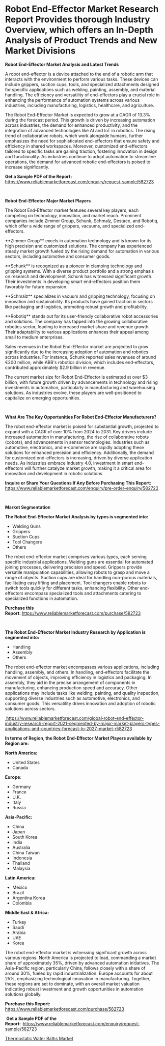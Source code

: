 <p><h1>Robot End-Effector Market Research Report Provides thorough Industry Overview, which offers an In-Depth Analysis of Product Trends and New Market Divisions</h1></p><p><strong>Robot End-Effector Market Analysis and Latest Trends</strong></p>
<p><p>A robot end-effector is a device attached to the end of a robotic arm that interacts with the environment to perform various tasks. These devices can include grippers, suction cups, tools, and specialized attachments designed for specific applications such as welding, painting, assembly, and material handling. The efficiency and versatility of end-effectors play a crucial role in enhancing the performance of automation systems across various industries, including manufacturing, logistics, healthcare, and agriculture.</p><p>The Robot End-Effector Market is expected to grow at a CAGR of 13.3% during the forecast period. This growth is driven by increasing automation across industries, the demand for enhanced productivity, and the integration of advanced technologies like AI and IoT in robotics. The rising trend of collaborative robots, which work alongside humans, further emphasizes the need for sophisticated end-effectors that ensure safety and efficiency in shared workspaces. Moreover, customized end-effectors tailored to specific tasks are gaining traction, fostering innovation in design and functionality. As industries continue to adopt automation to streamline operations, the demand for advanced robotic end-effectors is poised to increase significantly.</p></p>
<p><strong>Get a Sample PDF of the Report:&nbsp;</strong> <a href="https://www.reliablemarketforecast.com/enquiry/request-sample/582723?utm_campaign=2450&utm_medium=2&utm_source=Github&utm_content=ia&utm_term=23032025&utm_id=robot-end-effector">https://www.reliablemarketforecast.com/enquiry/request-sample/582723</a></p>
<p>&nbsp;</p>
<p><strong>Robot End-Effector Major Market Players</strong></p>
<p><p>The Robot End-Effector market features several key players, each competing on technology, innovation, and market reach. Prominent companies include Zimmer Group, Schunk, Schmalz, Destaco, and Robotiq, which offer a wide range of grippers, vacuums, and specialized end-effectors.</p><p>**Zimmer Group** excels in automation technology and is known for its high precision and customized solutions. The company has experienced steady market growth fueled by the rising demand for automation in various sectors, including automotive and consumer goods.</p><p>**Schunk** is recognized as a pioneer in clamping technology and gripping systems. With a diverse product portfolio and a strong emphasis on research and development, Schunk has witnessed significant growth. Their investments in developing smart end-effectors position them favorably for future expansion.</p><p>**Schmalz** specializes in vacuum and gripping technology, focusing on innovation and sustainability. Its products have gained traction in sectors like packaging and logistics, promoting robust growth and profitability.</p><p>**Robotiq** stands out for its user-friendly collaborative robot accessories and solutions. The company has tapped into the growing collaborative robotics sector, leading to increased market share and revenue growth. Their adaptability to various applications enhances their appeal among small to medium enterprises.</p><p>Sales revenues in the Robot End-Effector market are projected to grow significantly due to the increasing adoption of automation and robotics across industries. For instance, Schunk reported sales revenues of around €300 million, while ABB's robotics division, which includes end-effectors, contributed approximately $2.9 billion in revenue.</p><p>The current market size for Robot End-Effector is estimated at over $3 billion, with future growth driven by advancements in technology and rising investments in automation, particularly in manufacturing and warehousing solutions. As industries evolve, these players are well-positioned to capitalize on emerging opportunities.</p></p>
<p>&nbsp;</p>
<p><strong>What Are The Key Opportunities For Robot End-Effector Manufacturers?</strong></p>
<p><p>The robot end-effector market is poised for substantial growth, projected to expand with a CAGR of over 10% from 2024 to 2031. Key drivers include increased automation in manufacturing, the rise of collaborative robots (cobots), and advancements in sensor technologies. Industries such as automotive, electronics, and e-commerce are rapidly adopting these solutions for enhanced precision and efficiency. Additionally, the demand for customized end-effectors is increasing, driven by diverse application needs. As industries embrace Industry 4.0, investment in smart end-effectors will further catalyze market growth, making it a critical area for innovation and development in robotic solutions.</p></p>
<p><strong>Inquire or Share Your Questions If Any Before Purchasing This Report:</strong> <a href="https://www.reliablemarketforecast.com/enquiry/pre-order-enquiry/582723?utm_campaign=2450&utm_medium=2&utm_source=Github&utm_content=ia&utm_term=23032025&utm_id=robot-end-effector">https://www.reliablemarketforecast.com/enquiry/pre-order-enquiry/582723</a></p>
<p>&nbsp;</p>
<p><strong>Market Segmentation</strong></p>
<p><strong>The Robot End-Effector Market Analysis by types is segmented into:</strong></p>
<p><ul><li>Welding Guns</li><li>Grippers</li><li>Suction Cups</li><li>Tool Changers</li><li>Others</li></ul></p>
<p><p>The robot end-effector market comprises various types, each serving specific industrial applications. Welding guns are essential for automated joining processes, delivering precision and speed. Grippers provide versatile manipulation capabilities, allowing robots to grasp and move a range of objects. Suction cups are ideal for handling non-porous materials, facilitating easy lifting and placement. Tool changers enable robots to switch tools quickly for different tasks, enhancing flexibility. Other end-effectors encompass specialized tools and attachments catering to specialized functions in automation.</p></p>
<p><strong>Purchase this Report:&nbsp;</strong><a href="https://www.reliablemarketforecast.com/purchase/582723?utm_campaign=2450&utm_medium=2&utm_source=Github&utm_content=ia&utm_term=23032025&utm_id=robot-end-effector">https://www.reliablemarketforecast.com/purchase/582723</a></p>
<p>&nbsp;</p>
<p><strong>The Robot End-Effector Market Industry Research by Application is segmented into:</strong></p>
<p><ul><li>Handling</li><li>Assembly</li><li>Others</li></ul></p>
<p><p>The robot end-effector market encompasses various applications, including handling, assembly, and others. In handling, end-effectors facilitate the movement of objects, improving efficiency in logistics and packaging. In assembly, they aid in the precise arrangement of components in manufacturing, enhancing production speed and accuracy. Other applications may include tasks like welding, painting, and quality inspection, supporting diverse industries such as automotive, electronics, and consumer goods. This versatility drives innovation and adoption of robotic solutions across sectors.</p></p>
<p><a href="https://www.reliablemarketforecast.com/global-robot-end-effector-industry-research-report-2021-segmented-by-major-market-players-types-applications-and-countries-forecast-to-2027-market-r582723?utm_campaign=2450&utm_medium=2&utm_source=Github&utm_content=ia&utm_term=23032025&utm_id=robot-end-effector">&nbsp;https://www.reliablemarketforecast.com/global-robot-end-effector-industry-research-report-2021-segmented-by-major-market-players-types-applications-and-countries-forecast-to-2027-market-r582723</a></p>
<p><strong>In terms of Region, the Robot End-Effector Market Players available by Region are:</strong></p>
<p>
    <p> <strong> North America: </strong>
        <ul>
            <li>United States</li>
            <li>Canada</li>
        </ul>
        </p> 
    <p> <strong> Europe: </strong>
        <ul>
            <li>Germany</li>
            <li>France</li>
            <li>U.K.</li>
            <li>Italy</li>
            <li>Russia</li>
        </ul>
        </p> 
    <p> <strong> Asia-Pacific: </strong>
        <ul>
            <li>China</li>
            <li>Japan</li>
            <li>South Korea</li>
            <li>India</li>
            <li>Australia</li>
            <li>China Taiwan</li>
            <li>Indonesia</li>
            <li>Thailand</li>
            <li>Malaysia</li>
        </ul>
        </p> 
    <p> <strong> Latin America: </strong>
        <ul>
            <li>Mexico</li>
            <li>Brazil</li>
            <li>Argentina Korea</li>
            <li>Colombia</li>
        </ul>
        </p> 
    <p> <strong> Middle East & Africa: </strong>
        <ul>
            <li>Turkey</li>
            <li>Saudi</li>
            <li>Arabia</li>
            <li>UAE</li>
            <li>Korea</li>
        </ul>
    </p>
    </p>
<p><p>The robot end-effector market is witnessing significant growth across various regions. North America is projected to lead, commanding a market share of approximately 35%, driven by advanced automation initiatives. The Asia-Pacific region, particularly China, follows closely with a share of around 30%, fueled by rapid industrialization. Europe accounts for about 25%, emphasizing technological innovation in manufacturing. Together, these regions are set to dominate, with an overall market valuation indicating robust investment and growth opportunities in automation solutions globally.</p></p>
<p><strong>Purchase this Report: </strong><a href="https://www.reliablemarketforecast.com/purchase/582723?utm_campaign=2450&utm_medium=2&utm_source=Github&utm_content=ia&utm_term=23032025&utm_id=robot-end-effector">https://www.reliablemarketforecast.com/purchase/582723</a></p>
<p>&nbsp;<strong>Get a Sample PDF of the Report:&nbsp;&nbsp;</strong><a href="https://www.reliablemarketforecast.com/enquiry/request-sample/582723?utm_campaign=2450&utm_medium=2&utm_source=Github&utm_content=ia&utm_term=23032025&utm_id=robot-end-effector">https://www.reliablemarketforecast.com/enquiry/request-sample/582723</a></p>
<p><strong></strong></p>
<p><p><a href="https://github.com/curinbucan9/Market-Research-Report-List-1/blob/main/thermostatic-water-baths-market.md?utm_campaign=2450&utm_medium=2&utm_source=Github&utm_content=ia&utm_term=23032025&utm_id=robot-end-effector">Thermostatic Water Baths Market</a></p></p>